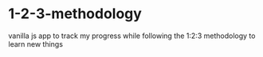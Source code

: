 # 1-2-3-methodology
vanilla js app to track my progress while following the 1:2:3 methodology to learn new things

